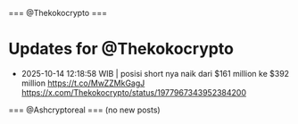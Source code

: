 === @Thekokocrypto ===

# Updates for @Thekokocrypto

- 2025-10-14 12:18:58 WIB | posisi short nya naik dari $161 million ke $392 million https://t.co/MwZZMkGagJ
  https://x.com/Thekokocrypto/status/1977967343952384200

=== @Ashcryptoreal ===
(no new posts)

